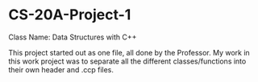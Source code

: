 # CS-20A-Project-1
Class Name: Data Structures with C++

This project started out as one file, all done by the Professor.  My work in this work project was to separate all the different classes/functions into their own header and .ccp files.
